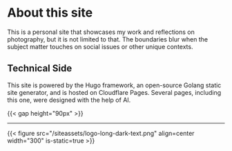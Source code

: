 # About this site

This is a personal site that showcases my work and reflections on photography, but it is not limited to that. The boundaries blur when the subject matter touches on social issues or other unique contexts.

## Technical Side

This site is powered by the Hugo framework, an open-source Golang static site generator, and is hosted on Cloudflare Pages. Several pages, including this one, were designed with the help of AI.


{{< gap height="90px" >}}

---

{{< figure src="/siteassets/logo-long-dark-text.png" align=center width="300" is-static=true >}}

